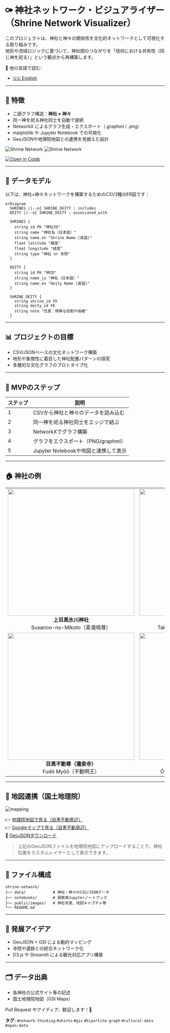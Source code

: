 # ⚩ 神社ネットワーク・ビジュアライザー（Shrine Network Visualizer）

このプロジェクトは、神社と神々の関係性を文化的ネットワークとして可視化する取り組みです。  
地形や流域ロジックに基づいて、神社間のつながりを「信仰における共有性（同じ神を祀る）」という観点から再構築します。

📘 他の言語で読む:

- [🇺🇸 English](./README.md)

---

## 🧪 特徴

- 二部グラフ構造：**神社 × 神々**
- 同一神を祀る神社同士を自動で接続
- NetworkX によるグラフ生成・エクスポート（.graphml / .png）
- matplotlib や Jupyter Notebook での可視化
- GeoJSONや地理院地図との連携を見据えた設計

![Shrine Network](./public/images/shrine_network_demo_with_deity_en.png)
![Shrine Network](./public/images/shrine_network_with_relational_data_ja.png)

[![Open in Colab](https://colab.research.google.com/assets/colab-badge.svg)](https://colab.research.google.com/github/satoshi-create/complexity-and-network-webdesign/blob/create/shrine-network/projects/from-rdb-to-network/shrine-network/notebooks/shrine_network_with_relational_data.ipynb)

---

## 🧩 データモデル

以下は、神社×神々ネットワークを構築するためのCSV3種のER図です：

```mermaid
erDiagram
  SHRINES ||--o{ SHRINE_DEITY : includes
  DEITY ||--o{ SHRINE_DEITY : associated_with

  SHRINES {
    string id PK "神社ID"
    string name "神社名（日本語）"
    string name_en "Shrine Name (英語)"
    float latitude "緯度"
    float longitude "経度"
    string type "神社 or 寺院"
  }

  DEITY {
    string id PK "神ID"
    string name_ja "神名（日本語）"
    string name_en "Deity Name (英語)"
  }

  SHRINE_DEITY {
    string shrine_id FK
    string deity_id FK
    string note "任意：特殊な役割や由緒"
  }
```

---

## 📊 プロジェクトの目標

- CSV/JSONベースの文化ネットワーク構築
- 地形や象徴性に着目した神社配置パターンの探究
- 多層的な文化グラフのプロトタイプ化

---

## 🚀 MVPのステップ

| ステップ | 説明 |
|----------|------|
| 1        | CSVから神社と神々のデータを読み込む         |
| 2        | 同一神を祀る神社同士をエッジで結ぶ           |
| 3        | NetworkXでグラフ構築                         |
| 4        | グラフをエクスポート（PNG/graphml）         |
| 5        | Jupyter Notebookや地図と連携して表示        |

---

## 🏠 神社の例

<div align="center">
<table>
  <tr>
    <td align="center">
      <img src="./public/images/kamimeguro-hikawa-shrine/kamimeguro-hikawa-shrine_8.jpg" width="400"><br/>
      <strong>上目黒氷川神社</strong><br/>
      Susanoo-no-Mikoto（素戔嗚尊）
    </td>
    <td align="center">
      <img src="./public/images/komatsunagi-shrine/komatsunagi-shrine_7.jpg" width="400"><br/>
      <strong>駒繋神社</strong><br/>
      Takemikazuchi-no-Kami（武甕槌命）
    </td>
  </tr>
  <tr>
    <td align="center">
      <img src="./public/images/meguro-fudoson/meguro-fudoson_11.jpg" width="400"><br/>
      <strong>目黒不動尊（瀧泉寺）</strong><br/>
      Fudō Myōō（不動明王）
    </td>
    <td align="center">
      <img src="./public/images/mishuku-shrine/mishuku-shrine_4.jpg" width="400"><br/>
      <strong>三宿神社</strong><br/>
      Ōyamatsumi-no-Kami（大山祇命）
    </td>
  </tr>
</table>
</div>

---

## 🗾 地図連携（国土地理院）

![mapping](./public/images/shrine-locations-mapping.JPG)

👉 [地理院地図で見る（目黒不動周辺）](https://maps.gsi.go.jp/#14/35.635012/139.685755/&base=std&ls=std%7Canaglyphmap_color%2C0.47%7Cexperimental_landformclassification1%2C0.56&blend=0&disp=111&lcd=experimental_landformclassification1&vs=c1g1j0h0k0l0u0t0z0r0s0m0f0)  
👉 [Googleマップで見る（目黒不動周辺）](https://maps.app.goo.gl/ekTJ6fZX6zTnPSL66)  
📎 [GeoJSONダウンロード](./data/shrine_meguro-river.geojson)

> 上記のGeoJSONファイルを地理院地図にアップロードすることで、神社位置をカスタムレイヤーとして表示できます。

---

## 📂 ファイル構成

```
shrine-network/
├── data/            # 神社・神々のCSV/JSONデータ
├── notebooks/       # 探索用Jupyterノートブック
├── public/images/   # 神社写真、地図キャプチャ等
└── README.md
```

---

## 🧠 発展アイデア

- GeoJSON × GSI による動的マッピング
- 寺院や遺跡との統合ネットワーク化
- D3.js や Streamlit による観光対応アプリ構築

---

## 🗂 データ出典

- 各神社の公式サイト等の記述
- 国土地理院地図（GSI Maps）

Pull Request やアイディア、歓迎します！🌿

**タグ:** `#network-thinking` `#shinto` `#gis` `#bipartite-graph` `#cultural-data` `#open-data`
